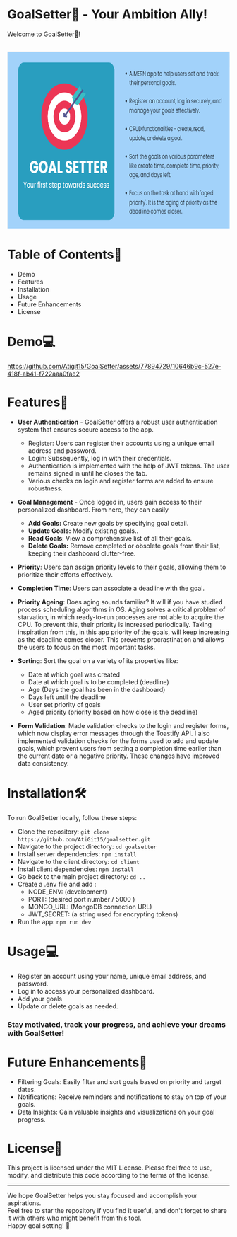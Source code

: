 # GoalSetter🎯 - Your Ambition Ally!
Welcome to GoalSetter🎯! <br><br>

<p align="center"><img src="demo/poster.png" alt="app poster" height="400" width="700"></p>

# Table of Contents📄
- Demo
- Features
- Installation
- Usage
- Future Enhancements
- License

# Demo💻



https://github.com/Atigit15/GoalSetter/assets/77894729/10646b9c-527e-418f-ab41-f722aaa0fae2



  
# Features💫
- **User Authentication** - GoalSetter offers a robust user authentication system that ensures secure access to the app. 
  - Register: Users can register their accounts using a unique email address and password.
  - Login: Subsequently, log in with their credentials.
  - Authentication is implemented with the help of JWT tokens. The user remains signed in until he closes the tab.
  - Various checks on login and register forms are added to ensure robustness.

- **Goal Management** - Once logged in, users gain access to their personalized dashboard. From here, they can easily<p>
    - **Add Goals:** Create new goals by specifying goal detail.
    - **Update Goals:** Modify existing goals..
    - **Read Goals**: View a comprehensive list of all their goals.
    - **Delete Goals:** Remove completed or obsolete goals from their list, keeping their dashboard clutter-free.
      
- **Priority**: Users can assign priority levels to their goals, allowing them to prioritize their efforts effectively.
  
- **Completion Time**: Users can associate a deadline with the goal. 

- **Priority Ageing**: Does aging sounds familiar? It will if you have studied process scheduling algorithms in OS. Aging solves a critical problem of starvation, in which ready-to-run processes are not able to acquire the CPU. To prevent this, their priority is increased periodically. Taking inspiration from this, in this app priority of the goals, will keep increasing as the deadline comes closer. This prevents procrastination and allows the users to focus on the most important tasks.

- **Sorting**: Sort the goal on a variety of its properties like:
  - Date at which goal was created
  - Date at which goal is to be completed (deadline)
  - Age (Days the goal has been in the dashboard)
  - Days left until the deadline
  - User set priority of goals
  - Aged priority (priority based on how close is the deadline)
  
- **Form Validation**: Made validation checks to the login and register forms, which now display error messages through the Toastify API. I also implemented validation checks for the forms used to add and update goals, which prevent users from setting a completion time earlier than the current date or a negative priority. These changes have improved data consistency.

# Installation🛠️
To run GoalSetter locally, follow these steps:

- Clone the repository: `git clone https://github.com/AtiGit15/goalsetter.git`
- Navigate to the project directory: `cd goalsetter`
- Install server dependencies: `npm install`
- Navigate to the client directory: `cd client`
- Install client dependencies: `npm install`
- Go back to the main project directory: `cd ..`
- Create a .env file and add :
   - NODE_ENV: (development)
   - PORT: (desired port number / 5000 )
   - MONGO_URL: (MongoDB connection URL)
   - JWT_SECRET: (a string used for encrypting tokens)
- Run the app: `npm run dev`
  
# Usage💻
- Register an account using your name, unique email address, and password.
- Log in to access your personalized dashboard.
- Add your goals 
- Update or delete goals as needed.
### Stay motivated, track your progress, and achieve your dreams with GoalSetter!

# Future Enhancements💫

- Filtering Goals: Easily filter and sort goals based on priority and target dates.
- Notifications: Receive reminders and notifications to stay on top of your goals.
- Data Insights: Gain valuable insights and visualizations on your goal progress.
  
# License📄

This project is licensed under the MIT License. Please feel free to use, modify, and distribute this code according to the terms of the license.

---
We hope GoalSetter helps you stay focused and accomplish your aspirations.<br>
Feel free to star the repository if you find it useful, and don't forget to share it with others who might benefit from this tool.<br>
Happy goal setting! 🎯<br>

